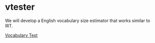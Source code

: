 # vtester

We will develop a English vocabulary size estimator that works similar to IRT.

<a href="https://www.vocabularytester.com">Vocabulary Test</a>
